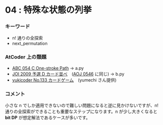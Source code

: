 # 04 : 特殊な状態の列挙

### キーワード

- n! 通りの全探索
- next_permutation

### AtCoder 上の類題

- [ABC 054 C One-stroke Path](https://atcoder.jp/contests/abc054/tasks/abc054_c) -> a.py
- [JOI 2009 予選 D カード並べ](https://atcoder.jp/contests/joi2010yo/tasks/joi2010yo_d)　([AOJ 0546](http://judge.u-aizu.ac.jp/onlinejudge/description.jsp?id=0546) に同じ) -> b.py
- [yukicoder No.133 カードゲーム](https://yukicoder.me/problems/199)　(yumechi さん提供)

### コメント
小さな n でしか適用できないので難しい問題になると逆に見かけないですが、n! 通りの全探索ができることも重要なステップになります。n が少し大きくなると **bit DP** が想定解法であるケースが多いです。
